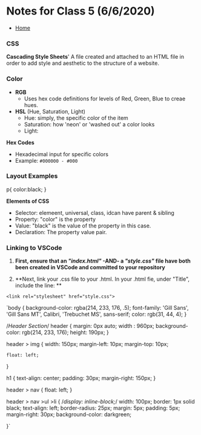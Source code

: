 # Notes for Class 5 (6/6/2020)
- [Home](https://micgreene.github.io/learning-journal/)

### CSS
**Cascading Style Sheets**'
A file created and attached to an HTML file in order to add style and aesthetic to the structure of a website.

### Color
- **RGB**
  - Uses hex code definitions for levels of Red, Green, Blue to creae hues.
- **HSL** (Hue, Saturation, Light)
  - Hue: simply, the specific color of the item
  - Saturation: how 'neon' or 'washed out' a color looks
  - Light:
  
 **Hex Codes**
   - Hexadecimal input for specific colors
   - Example: `#000000 - #000`
 
 ### Layout Examples
 p{
  color:black;
 }

**Elements of CSS**
- Selector: elemeent, universal, class, idcan have parent & sibling
- Property: "color" is the property
- Value: "black" is the value of the property in this case.
- Declaration: The property value pair.

### Linking to VSCode
1. **First, ensure that an _"index.html"_ -AND- a _"style.css"_ file have both been created in VSCode and committed to your repository**

1. **Next, link your .css file to your .html. In your .html fie, under "Title", include the line: **

`<link rel="stylesheet" href="style.css">`

`body
{
    background-color: rgba(214, 233, 176, .5);
    font-family: 'Gill Sans', 'Gill Sans MT', Calibri, 'Trebuchet MS', sans-serif;
    color: rgb(31, 44, 4);
}

/*Header Section*/
header
{
    margin: 0px auto;
    width : 960px;
    background-color: rgb(214, 233, 176);
    height: 190px;
}

header > img
{
    width: 150px;
    margin-left: 10px;
    margin-top: 10px;

    float: left;

}

h1
{
    text-align: center;
    padding: 30px;
    margin-right: 150px;
}

header > nav
{
    float: left;
}

header > nav >ul >li
{
    /*display: inline-block;*/
    width: 100px;
    border: 1px solid black;
    text-align: left;
    border-radius: 25px;
    margin: 5px;
    padding: 5px;
    margin-right: 30px;
    background-color: darkgreen;

}`
